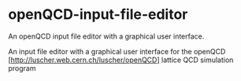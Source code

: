 # openQCD-input-file-editor
An openQCD input file editor with a graphical user interface.

An input file editor with a graphical user interface for the openQCD [http://luscher.web.cern.ch/luscher/openQCD] lattice QCD simulation program
